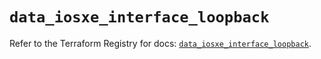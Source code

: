 # `data_iosxe_interface_loopback`

Refer to the Terraform Registry for docs: [`data_iosxe_interface_loopback`](https://registry.terraform.io/providers/ciscodevnet/iosxe/0.9.3/docs/data-sources/interface_loopback).
